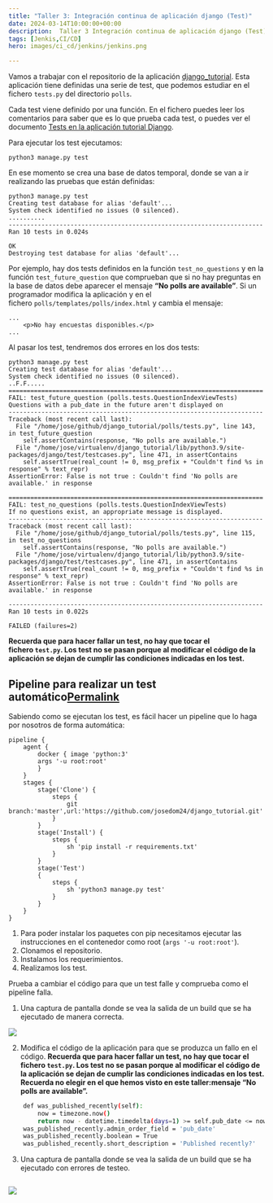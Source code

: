 ```yaml
---
title: "Taller 3: Integración continua de aplicación django (Test)"
date: 2024-03-14T10:00:00+00:00
description:  Taller 3 Integración continua de aplicación django (Test)
tags: [Jenkis,CI/CD]
hero: images/ci_cd/jenkins/jenkins.png

---
```

<!-- Google tag (gtag.js) -->
<script async src="https://www.googletagmanager.com/gtag/js?id=G-GVDYVWJLRH"></script>
<script>
  window.dataLayer = window.dataLayer || [];
  function gtag(){dataLayer.push(arguments);}
  gtag('js', new Date());

  gtag('config', 'G-GVDYVWJLRH');
</script>

Vamos a trabajar con el repositorio de la aplicación [django_tutorial](https://github.com/josedom24/django_tutorial). Esta aplicación tiene definidas una serie de test, que podemos estudiar en el fichero `tests.py` del directorio `polls`.

Cada test viene definido por una función. En el fichero puedes leer los comentarios para saber que es lo que prueba cada test, o puedes ver el documento [Tests en la aplicación tutorial Django](https://fp.josedomingo.org/iaw/5_ic/test_tutorial_django.html).

Para ejecutar los test ejecutamos:

```
python3 manage.py test
```

En ese momento se crea una base de datos temporal, donde se van a ir realizando las pruebas que están definidas:

```
python3 manage.py test
Creating test database for alias 'default'...
System check identified no issues (0 silenced).
..........
----------------------------------------------------------------------
Ran 10 tests in 0.024s

OK
Destroying test database for alias 'default'...
```

Por ejemplo, hay dos tests definidos en la función `test_no_questions` y en la función `test_future_question` que comprueban que si no hay preguntas en la base de datos debe aparecer el mensaje **“No polls are available”**. Si un programador modifica la aplicación y en el fichero `polls/templates/polls/index.html` y cambia el mensaje:

```
...
    <p>No hay encuestas disponibles.</p>
...
```

Al pasar los test, tendremos dos errores en los dos tests:

```
python3 manage.py test
Creating test database for alias 'default'...
System check identified no issues (0 silenced).
..F.F.....
======================================================================
FAIL: test_future_question (polls.tests.QuestionIndexViewTests)
Questions with a pub_date in the future aren't displayed on
----------------------------------------------------------------------
Traceback (most recent call last):
  File "/home/jose/github/django_tutorial/polls/tests.py", line 143, in test_future_question
    self.assertContains(response, "No polls are available.")
  File "/home/jose/virtualenv/django_tutorial/lib/python3.9/site-packages/django/test/testcases.py", line 471, in assertContains
    self.assertTrue(real_count != 0, msg_prefix + "Couldn't find %s in response" % text_repr)
AssertionError: False is not true : Couldn't find 'No polls are available.' in response

======================================================================
FAIL: test_no_questions (polls.tests.QuestionIndexViewTests)
If no questions exist, an appropriate message is displayed.
----------------------------------------------------------------------
Traceback (most recent call last):
  File "/home/jose/github/django_tutorial/polls/tests.py", line 115, in test_no_questions
    self.assertContains(response, "No polls are available.")
  File "/home/jose/virtualenv/django_tutorial/lib/python3.9/site-packages/django/test/testcases.py", line 471, in assertContains
    self.assertTrue(real_count != 0, msg_prefix + "Couldn't find %s in response" % text_repr)
AssertionError: False is not true : Couldn't find 'No polls are available.' in response

----------------------------------------------------------------------
Ran 10 tests in 0.022s

FAILED (failures=2)
```

**Recuerda que para hacer fallar un test, no hay que tocar el fichero `test.py`. Los test no se pasan porque al modificar el código de la aplicación se dejan de cumplir las condiciones indicadas en los test.**

## Pipeline para realizar un test automático[Permalink](https://fp.josedomingo.org/iaw/5_ic/taller3.html#pipeline-para-realizar-un-test-autom%C3%A1tico "Permalink")

Sabiendo como se ejecutan los test, es fácil hacer un pipeline que lo haga por nosotros de forma automática:

```
pipeline {
    agent {
        docker { image 'python:3'
        args '-u root:root'
        }
    }
    stages {
        stage('Clone') {
            steps {
                git branch:'master',url:'https://github.com/josedom24/django_tutorial.git'
            }
        }
        stage('Install') {
            steps {
                sh 'pip install -r requirements.txt'
            }
        }
        stage('Test')
        {
            steps {
                sh 'python3 manage.py test'
            }
        }
    }
}
```

1. Para poder instalar los paquetes con pip necesitamos ejecutar las instrucciones en el contenedor como root (`args '-u root:root'`).
2. Clonamos el repositorio.
3. Instalamos los requerimientos.
4. Realizamos los test.

Prueba a cambiar el código para que un test falle y comprueba como el pipeline falla.

1. Una captura de pantalla donde se vea la salida de un build que se ha ejecutado de manera correcta.

![](../img/Pasted_image_20240305231003.png)

2. Modifica el código de la aplicación para que se produzca un fallo en el código. **Recuerda que para hacer fallar un test, no hay que tocar el fichero `test.py`. Los test no se pasan porque al modificar el código de la aplicación se dejan de cumplir las condiciones indicadas en los test. Recuerda no elegir en el que hemos visto en este taller:mensaje “No polls are available”.**

```bash
    def was_published_recently(self):
        now = timezone.now()
        return now - datetime.timedelta(days=1) >= self.pub_date <= now
    was_published_recently.admin_order_field = 'pub_date'
    was_published_recently.boolean = True
    was_published_recently.short_description = 'Published recently?'
```

3. Una captura de pantalla donde se vea la salida de un build que se ha ejecutado con errores de testeo.

```bash

```

![](../img/Pasted_image_20240306091906.png)